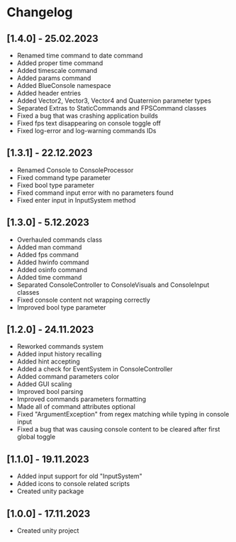 # Changelog

## [1.4.0] - 25.02.2023
 - Renamed time command to date command
 - Added proper time command
 - Added timescale command
 - Added params command
 - Added BlueConsole namespace
 - Added header entries
 - Added Vector2, Vector3, Vector4 and Quaternion parameter types
 - Separated Extras to StaticCommands and FPSCommand classes
 - Fixed a bug that was crashing application builds
 - Fixed fps text disappearing on console toggle off
 - Fixed log-error and log-warning commands IDs

## [1.3.1] - 22.12.2023
 - Renamed Console to ConsoleProcessor
 - Fixed command type parameter
 - Fixed bool type parameter
 - Fixed command input error with no parameters found
 - Fixed enter input in InputSystem method

## [1.3.0] - 5.12.2023
 - Overhauled commands class
 - Added man command
 - Added fps command
 - Added hwinfo command
 - Added osinfo command
 - Added time command
 - Separated ConsoleController to ConsoleVisuals and ConsoleInput classes
 - Fixed console content not wrapping correctly
 - Improved bool type parameter


## [1.2.0] - 24.11.2023
 - Reworked commands system
 - Added input history recalling
 - Added hint accepting
 - Added a check for EventSystem in ConsoleController
 - Added command parameters color
 - Added GUI scaling
 - Improved bool parsing
 - Improved commands parameters formatting
 - Made all of command attributes optional
 - Fixed "ArgumentException" from regex matching while typing in console input
 - Fixed a bug that was causing console content to be cleared after first global toggle

## [1.1.0] - 19.11.2023
 - Added input support for old "InputSystem"
 - Added icons to console related scripts
 - Created unity package

## [1.0.0] - 17.11.2023
 - Created unity project
